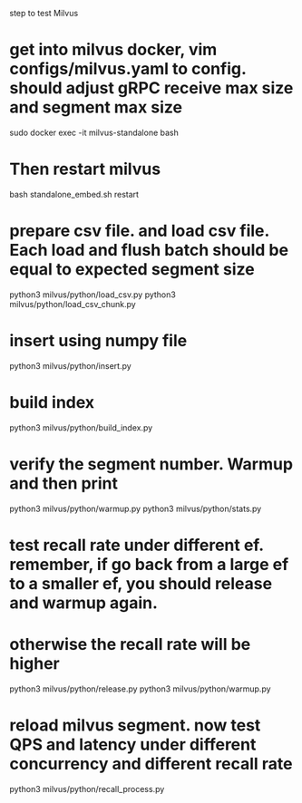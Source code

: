 step to test Milvus

# get into milvus docker, vim configs/milvus.yaml to config. should adjust gRPC receive max size and segment max size
sudo docker exec -it milvus-standalone bash

# Then restart milvus 
bash standalone_embed.sh restart

# prepare csv file. and load csv file. Each load and flush batch should be equal to expected segment size
python3 milvus/python/load_csv.py
python3 milvus/python/load_csv_chunk.py

# insert using numpy file
python3 milvus/python/insert.py

# build index
python3 milvus/python/build_index.py

# verify the segment number. Warmup and then print
python3 milvus/python/warmup.py
python3 milvus/python/stats.py

# test recall rate under different ef. remember, if go back from a large ef to a smaller ef, you should release and warmup again.
# otherwise the recall rate will be higher
python3 milvus/python/release.py
python3 milvus/python/warmup.py

# reload milvus segment. now test QPS and latency under different concurrency and different recall rate
python3 milvus/python/recall_process.py